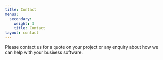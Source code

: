 ```yaml
---
title: Contact
menus:
  secondary:
    weight: 3
    title: Contact
layout: contact
---
```


Please contact us for a quote on your project or any enquiry about how we can help with your business software.

